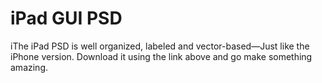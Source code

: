 # iPad GUI PSD

iThe iPad PSD is well organized, labeled and vector-based—Just like the iPhone
version. Download it using the link above and go make something amazing.
